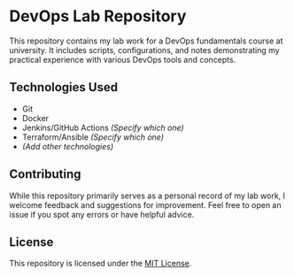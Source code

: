 # DevOps Lab Repository

This repository contains my lab work for a DevOps fundamentals course at university. It includes scripts, configurations, and notes demonstrating my practical experience with various DevOps tools and concepts.

## Technologies Used

* Git
* Docker
* Jenkins/GitHub Actions *(Specify which one)*
* Terraform/Ansible *(Specify which one)*
* *(Add other technologies)*


## Contributing

While this repository primarily serves as a personal record of my lab work, I welcome feedback and suggestions for improvement. Feel free to open an issue if you spot any errors or have helpful advice.


## License

This repository is licensed under the [MIT License](/LICENSE).

